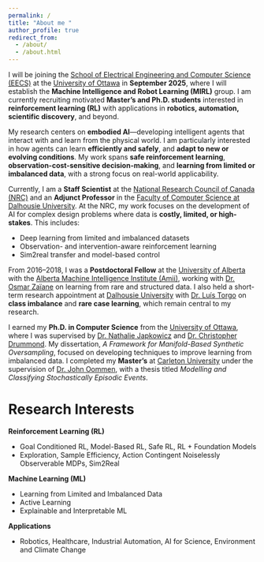 ```yaml
---
permalink: /
title: "About me "
author_profile: true
redirect_from: 
  - /about/
  - /about.html
---
```


I will be joining the [School of Electrical Engineering and Computer Science (EECS)](https://engineering.uottawa.ca/eecs) at the [University of Ottawa](https://www.uottawa.ca/en) in **September 2025**, where I will establish the **Machine Intelligence and Robot Learning (MIRL)** group. I am currently recruiting motivated **Master’s and Ph.D. students** interested in **reinforcement learning (RL)** with applications in **robotics, automation, scientific discovery**, and beyond.

My research centers on **embodied AI**—developing intelligent agents that interact with and learn from the physical world. I am particularly interested in how agents can learn **efficiently and safely**, and **adapt to new or evolving conditions**. My work spans **safe reinforcement learning**, **observation-cost-sensitive decision-making**, and **learning from limited or imbalanced data**, with a strong focus on real-world applicability.

Currently, I am a **Staff Scientist** at the [National Research Council of Canada (NRC)](https://nrc.canada.ca/en) and an **Adjunct Professor** in the [Faculty of Computer Science at Dalhousie University](https://www.dal.ca/faculty/computerscience.html). At the NRC, my work focuses on the development of AI for complex design problems where data is **costly, limited, or high-stakes**. This includes:

- Deep learning from limited and imbalanced datasets  
- Observation- and intervention-aware reinforcement learning  
- Sim2real transfer and model-based control  

From 2016–2018, I was a **Postdoctoral Fellow** at the [University of Alberta](https://www.ualberta.ca/index.html) with the [Alberta Machine Intelligence Institute (Amii)](https://www.amii.ca/), working with [Dr. Osmar Zaïane](https://webdocs.cs.ualberta.ca/~zaiane/) on learning from rare and structured data. I also held a short-term research appointment at [Dalhousie University](https://www.dal.ca/) with [Dr. Luís Torgo](https://www.cs.dal.ca/~ltorgo/) on **class imbalance** and **rare case learning**, which remain central to my research.

I earned my **Ph.D. in Computer Science** from the [University of Ottawa](https://www.uottawa.ca/en), where I was supervised by [Dr. Nathalie Japkowicz](https://profiles.ucalgary.ca/nathalie-japkowicz) and [Dr. Christopher Drummond](https://www.cs.dal.ca/~cdrom/). My dissertation, *A Framework for Manifold-Based Synthetic Oversampling*, focused on developing techniques to improve learning from imbalanced data. I completed my **Master’s** at [Carleton University](https://carleton.ca/) under the supervision of [Dr. John Oommen](https://people.scs.carleton.ca/~oommen/), with a thesis titled *Modelling and Classifying Stochastically Episodic Events*.

Research Interests
======
**Reinforcement Learning (RL)**
- Goal Conditioned RL, Model-Based RL, Safe RL, RL + Foundation Models
- Exploration, Sample Efficiency, Action Contingent Noiselessly Observerable MDPs, Sim2Real
  
**Machine Learning (ML)**
- Learning from Limited and Imbalanced Data
- Active Learning
- Explainable and Interpretable ML

**Applications**
- Robotics, Healthcare, Industrial Automation, AI for Science, Environment and Climate Change
